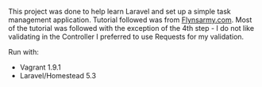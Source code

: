 <p>This project was done to help learn Laravel and set up a simple task management application.  Tutorial followed was from <a href=“https://www.flynsarmy.com/2015/02/creating-a-basic-todo-application-in-laravel-5-part-1/“ >Flynsarmy.com</a>.  Most of the tutorial was followed with the exception of the 4th step - I do not like validating in the Controller I preferred to use Requests for my validation.</p>
<p>Run with: </p>
<ul>
<li> Vagrant 1.9.1</li>
<li>Laravel/Homestead 5.3</li>
</ul>
